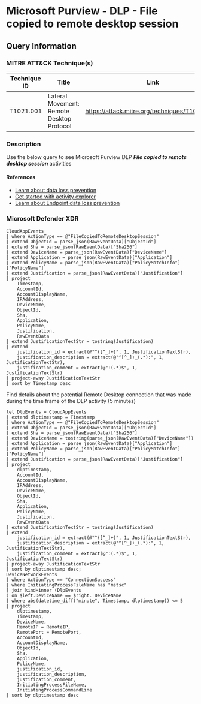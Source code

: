 # Microsoft Purview - DLP - File copied to remote desktop session

## Query Information

### MITRE ATT&CK Technique(s)

| Technique ID | Title                               | Link                                               |
|--------------|-------------------------------------|----------------------------------------------------|
| T1021.001    | Lateral Movement: Remote Desktop Protocol | https://attack.mitre.org/techniques/T1021/001/ |

### Description

Use the below query to see Microsoft Purview DLP ***File copied to remote desktop session*** activities

#### References

- [Learn about data loss prevention](https://learn.microsoft.com/en-us/purview/dlp-learn-about-dlp)
- [Get started with activity explorer](https://learn.microsoft.com/en-us/purview/data-classification-activity-explorer)
- [Learn about Endpoint data loss prevention](https://learn.microsoft.com/en-us/purview/endpoint-dlp-learn-about)

### Microsoft Defender XDR

```kql
CloudAppEvents
| where ActionType == @"FileCopiedToRemoteDesktopSession"
| extend ObjectId = parse_json(RawEventData)["ObjectId"]
| extend Sha = parse_json(RawEventData)["Sha256"]
| extend DeviceName = parse_json(RawEventData)["DeviceName"]
| extend Application = parse_json(RawEventData)["Application"]
| extend PolicyName = parse_json(RawEventData)["PolicyMatchInfo"]["PolicyName"]
| extend Justification = parse_json(RawEventData)["Justification"]
| project
    Timestamp,
    AccountId,
    AccountDisplayName,
    IPAddress,
    DeviceName,
    ObjectId,
    Sha,
    Application,
    PolicyName,
    Justification,
    RawEventData
| extend JustificationTextStr = tostring(Justification)
| extend
    justification_id = extract(@"^([^_]+)", 1, JustificationTextStr),
    justification_description = extract(@"^[^_]+_(.*):", 1, JustificationTextStr),
    justification_comment = extract(@":(.*)$", 1, JustificationTextStr)
| project-away JustificationTextStr
| sort by Timestamp desc  
```

Find details about the potential Remote Desktop connection that was made during the time frame of the DLP activity (5 minutes)

```kql
let DlpEvents = CloudAppEvents
| extend dlptimestamp = Timestamp
| where ActionType == @"FileCopiedToRemoteDesktopSession"
| extend ObjectId = parse_json(RawEventData)["ObjectId"]
| extend Sha = parse_json(RawEventData)["Sha256"]
| extend DeviceName = tostring(parse_json(RawEventData)["DeviceName"])
| extend Application = parse_json(RawEventData)["Application"]
| extend PolicyName = parse_json(RawEventData)["PolicyMatchInfo"]["PolicyName"]
| extend Justification = parse_json(RawEventData)["Justification"]
| project
    dlptimestamp,
    AccountId,
    AccountDisplayName,
    IPAddress,
    DeviceName,
    ObjectId,
    Sha,
    Application,
    PolicyName,
    Justification,
    RawEventData
| extend JustificationTextStr = tostring(Justification)
| extend
    justification_id = extract(@"^([^_]+)", 1, JustificationTextStr),
    justification_description = extract(@"^[^_]+_(.*):", 1, JustificationTextStr),
    justification_comment = extract(@":(.*)$", 1, JustificationTextStr)
| project-away JustificationTextStr
| sort by dlptimestamp desc;  
DeviceNetworkEvents
| where ActionType == "ConnectionSuccess"
| where InitiatingProcessFileName has "mstsc"
| join kind=inner (DlpEvents
) on $left.DeviceName == $right. DeviceName
| where abs(datetime_diff("minute", Timestamp, dlptimestamp)) <= 5
| project 
    dlptimestamp,
    Timestamp,
    DeviceName,
    RemoteIP = RemoteIP,
    RemotePort = RemotePort,
    AccountId,
    AccountDisplayName,
    ObjectId,
    Sha,
    Application,
    PolicyName,
    justification_id,
    justification_description,
    justification_comment,
    InitiatingProcessFileName,
    InitiatingProcessCommandLine
| sort by dlptimestamp desc
```
